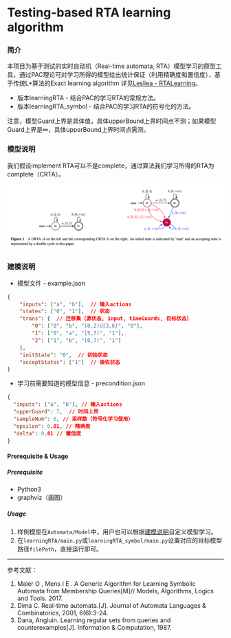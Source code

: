 # Testing-based RTA learning algorithm

### 简介

本项目为基于测试的实时自动机（Real-time automata, RTA）模型学习的原型工具，通过PAC理论可对学习所得的模型给出统计保证（利用精确度和置信度），基于传统L*算法的Exact learning algorithm 详见[Lesliea - RTALearning](https://github.com/Leslieaj/RTALearning)。

- 版本learningRTA - 结合PAC的学习RTA的常规方法。
- 版本learningRTA_symbol -  结合PAC的学习RTA的符号化的方法。

注意，模型Guard上界是具体值，具体upperBound上界时间点不测；如果模型Guard上界是∞，具体upperBound上界时间点需测。

### 模型说明

我们假设implement RTA可以不是complete，通过算法我们学习所得的RTA为complete（CRTA）。

<img src="img/pic.png">

### 建模说明

- 模型文件 - example.json

```json
{
	"inputs": ["a", "b"],  // 输入actions
	"states": ["0", "1"],  // 状态
	"trans": {  // 迁移集（源状态, input, timeGuards, 目标状态）
		"0": ["0", "b", "[0,2)U[3,6)", "0"],
		"1": ["0", "a", "[5,7)", "1"],
		"2": ["1", "b", "[0,7)", "1"]
	},
	"initState": "0",  // 初始状态
	"acceptStates": ["1"]  // 接收状态
}
```

- 学习前需要知道的模型信息 - precondition.json

```json
{
  "inputs": ["a", "b"], // 输入actions
  "upperGuard": 7,  // 时间上界
  "sampleNum": 6, // 采样数（符号化学习使用）
  "epsilon": 0.01, // 精确度
  "delta": 0.01 // 置信度
}
```

#### Prerequisite & Usage

##### Prerequisite

- Python3
- graphviz（画图）

##### Usage

1. 样例模型在`Automata/Model`中，用户也可以根据[建模说明](#建模说明)自定义模型学习。
2. 在`learningRTA/main.py`或`learningRTA_symbol/main.py`设置对应的目标模型路径`filePath`，直接运行即可。

------

参考文献：

1. Maler O , Mens I E . A Generic Algorithm for Learning Symbolic Automata from Membership Queries[M]// Models, Algorithms, Logics and Tools. 2017.
2. Dima C. Real-time automata.[J]. Journal of Automata Languages & Combinatorics, 2001, 6(6):3-24.
3. Dana, Angluin. Learning regular sets from queries and counterexamples[J]. Information & Computation, 1987.